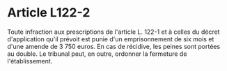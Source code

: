 # Article L122-2

Toute infraction aux prescriptions de l'article L. 122-1 et à celles du décret d'application qu'il prévoit est punie d'un emprisonnement de six mois et d'une amende de 3 750 euros. En cas de récidive, les peines sont portées au double. Le tribunal peut, en outre, ordonner la fermeture de l'établissement.
